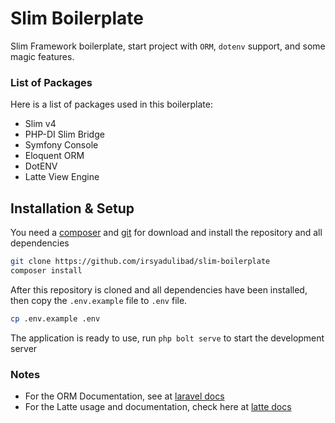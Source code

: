 # Slim Boilerplate
Slim Framework boilerplate, start project with ``ORM``, ``dotenv`` support, and some magic features.

### List of Packages
Here is a list of packages used in this boilerplate:
- Slim v4
- PHP-DI Slim Bridge
- Symfony Console
- Eloquent ORM
- DotENV
- Latte View Engine

## Installation & Setup
You need a [composer](https://getcomposer.org) and [git](https://git-scm.com) for download and install the repository and all dependencies
```bash
git clone https://github.com/irsyadulibad/slim-boilerplate
composer install
```
After this repository is cloned and all dependencies have been installed, then copy the ``.env.example`` file to ``.env`` file.
```bash
cp .env.example .env
```
The application is ready to use, run ``php bolt serve`` to start the development server

### Notes
- For the ORM Documentation, see at [laravel docs](https://laravel.com/docs/9.x/eloquent)
- For the Latte usage and documentation, check here at [latte docs](https://latte.nette.org/en/)
